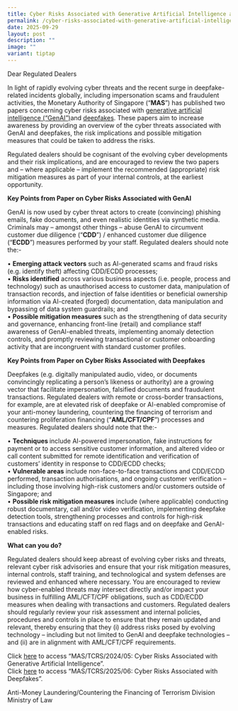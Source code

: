 ```yaml
---
title: Cyber Risks Associated with Generative Artificial Intelligence and Deepfakes
permalink: /cyber-risks-associated-with-generative-artificial-intelligence-and-deepfakes/
date: 2025-09-29
layout: post
description: ""
image: ""
variant: tiptap
---
```

<p>Dear Regulated Dealers</p>
<p></p>
<p>In light of rapidly evolving cyber threats and the recent surge in deepfake-related
incidents globally, including impersonation scams and fraudulent activities,
the Monetary Authority of Singapore (“<strong>MAS</strong>”) has published
two papers concerning cyber risks associated with <a href="https://www.mas.gov.sg/regulation/circulars/cyber-risks-associated-with-generative-artificial-intelligence" rel="noopener nofollow" target="_blank">generative artificial intelligence (“GenAI”)</a>and
<a href="https://www.mas.gov.sg/regulation/circulars/cyber-risks-associated-with-deepfakes" rel="noopener nofollow" target="_blank">deepfakes</a>. These papers aim to increase awareness by providing an
overview of the cyber threats associated with GenAI and deepfakes, the
risk implications and possible mitigation measures that could be taken
to address the risks.</p>
<p>Regulated dealers should be cognisant of the evolving cyber developments
and their risk implications, and are encouraged to review the two papers
and – where applicable – implement the recommended (appropriate) risk mitigation
measures as part of your internal controls, at the earliest opportunity.</p>
<p><strong>Key Points from Paper on Cyber Risks Associated with GenAI</strong>
</p>
<p>GenAI is now used by cyber threat actors to create (convincing) phishing
emails, fake documents, and even realistic identities via synthetic media.
Criminals may – amongst other things – abuse GenAI to circumvent customer
due diligence (“<strong>CDD</strong>”) / enhanced customer due diligence
(“<strong>ECDD</strong>”) measures performed by your staff. Regulated dealers
should note the:-</p>
<p>• <strong>Emerging attack vectors</strong> such as AI-generated scams and
fraud risks (e.g. identify theft) affecting CDD/ECDD processes;
<br>• <strong>Risks identified</strong> across various business aspects (i.e.
people, process and technology) such as unauthorised access to customer
data, manipulation of transaction records, and injection of false identities
or beneficial ownership information via AI-created (forged) documentation,
data manipulation and bypassing of data system guardrails; and
<br>• <strong>Possible mitigation measures</strong> such as the strengthening
of data security and governance, enhancing front-line (retail) and compliance
staff awareness of GenAI-enabled threats, implementing anomaly detection
controls, and promptly reviewing transactional or customer onboarding activity
that are incongruent with standard customer profiles.</p>
<p></p>
<p><strong>Key Points from Paper on Cyber Risks Associated with Deepfakes</strong>
</p>
<p>Deepfakes (e.g. digitally manipulated audio, video, or documents convincingly
replicating a person’s likeness or authority) are a growing vector that
facilitate impersonation, falsified documents and fraudulent transactions.
Regulated dealers with remote or cross-border transactions, for example,
are at elevated risk of deepfake or AI-enabled compromise of your anti-money
laundering, countering the financing of terrorism and countering proliferation
financing (“<strong>AML/CFT/CPF</strong>”) processes and measures. Regulated
dealers should note that the:-</p>
<p>• <strong>Techniques </strong>include AI-powered impersonation, fake instructions
for payment or to access sensitive customer information, and altered video
or call content submitted for remote identification and verification of
customers’ identity in response to CDD/ECDD checks;
<br>• <strong>Vulnerable areas</strong> include non-face-to-face transactions
and CDD/ECDD performed, transaction authorisations, and ongoing customer
verification – including those involving high-risk customers and/or customers
outside of Singapore; and
<br>• <strong>Possible risk mitigation measures</strong> include (where applicable)
conducting robust documentary, call and/or video verification, implementing
deepfake detection tools, strengthening processes and controls for high-risk
transactions and educating staff on red flags and on deepfake and GenAI-enabled
risks.</p>
<p><strong>What can you do?</strong>
</p>
<p>Regulated dealers should keep abreast of evolving cyber risks and threats,
relevant cyber risk advisories and ensure that your risk mitigation measures,
internal controls, staff training, and technological and system defenses
are reviewed and enhanced where necessary. You are encouraged to review
how cyber-enabled threats may intersect directly and/or impact your business
in fulfilling AML/CFT/CPF obligations, such as CDD/ECDD measures when dealing
with transactions and customers. Regulated dealers should regularly review
your risk assessment and internal policies, procedures and controls in
place to ensure that they remain updated and relevant, thereby ensuring
that they (i) address risks posed by evolving technology – including but
not limited to GenAI and deepfake technologies – and (ii) are in alignment
with AML/CFT/CPF requirements.</p>
<p>Click <a href="https://www.mas.gov.sg/regulation/circulars/cyber-risks-associated-with-generative-artificial-intelligence" rel="noopener nofollow" target="_blank">here</a> to
access “MAS/TCRS/2024/05: Cyber Risks Associated with Generative Artificial
Intelligence”.
<br>Click <a href="https://www.mas.gov.sg/regulation/circulars/cyber-risks-associated-with-deepfakes" rel="noopener nofollow" target="_blank">here</a> to
access “MAS/TCRS/2025/06: Cyber Risks Associated with Deepfakes”.</p>
<p></p>
<p>Anti-Money Laundering/Countering the Financing of Terrorism Division
<br>Ministry of Law</p>
<p></p>